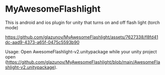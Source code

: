 # MyAwesomeFlashlight
This is android and ios plugin for unity that turns on and off flash light (torch mode)  

https://github.com/glazunov/MyAwesomeFlashlight/assets/7627338/f8fd41dc-aad9-4373-a65f-0475c5593b90

Usage:
Open AwesomeFlashlight-v2.unitypackage while your unity project open (https://github.com/glazunov/MyAwesomeFlashlight/blob/main/AwesomeFlashlight-v2.unitypackage).
